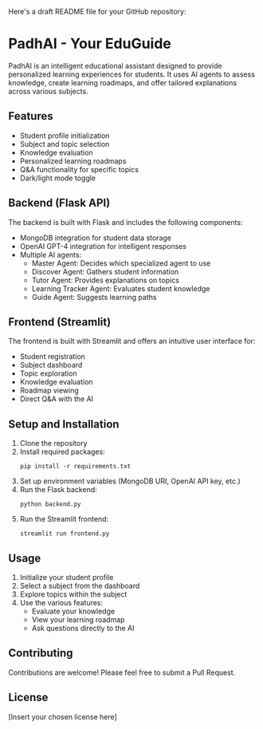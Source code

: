 Here's a draft README file for your GitHub repository:

# PadhAI - Your EduGuide

PadhAI is an intelligent educational assistant designed to provide personalized learning experiences for students. It uses AI agents to assess knowledge, create learning roadmaps, and offer tailored explanations across various subjects.

## Features

- Student profile initialization
- Subject and topic selection
- Knowledge evaluation
- Personalized learning roadmaps
- Q&A functionality for specific topics
- Dark/light mode toggle

## Backend (Flask API)

The backend is built with Flask and includes the following components:

- MongoDB integration for student data storage
- OpenAI GPT-4 integration for intelligent responses
- Multiple AI agents:
  - Master Agent: Decides which specialized agent to use
  - Discover Agent: Gathers student information
  - Tutor Agent: Provides explanations on topics
  - Learning Tracker Agent: Evaluates student knowledge
  - Guide Agent: Suggests learning paths

## Frontend (Streamlit)

The frontend is built with Streamlit and offers an intuitive user interface for:

- Student registration
- Subject dashboard
- Topic exploration
- Knowledge evaluation
- Roadmap viewing
- Direct Q&A with the AI

## Setup and Installation

1. Clone the repository
2. Install required packages:
   ```
   pip install -r requirements.txt
   ```
3. Set up environment variables (MongoDB URI, OpenAI API key, etc.)
4. Run the Flask backend:
   ```
   python backend.py
   ```
5. Run the Streamlit frontend:
   ```
   streamlit run frontend.py
   ```

## Usage

1. Initialize your student profile
2. Select a subject from the dashboard
3. Explore topics within the subject
4. Use the various features:
   - Evaluate your knowledge
   - View your learning roadmap
   - Ask questions directly to the AI

## Contributing

Contributions are welcome! Please feel free to submit a Pull Request.

## License

[Insert your chosen license here]
